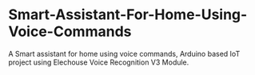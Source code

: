 # Smart-Assistant-For-Home-Using-Voice-Commands
A Smart assistant for home using voice commands, Arduino based IoT project using Elechouse Voice Recognition V3 Module.
